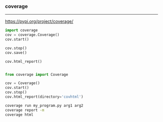 ### coverage
---
https://pypi.org/project/coverage/

```py
import coverage
cov = coverage.Coverage()
cov.start()

cov.stop()
cov.save()

cov.html_report()


from coverage import Coverage

cov = Coverage()
cov.start()
cov.stop()
cov.html_report(directory='covhtml')
```

```sh
coverage run my_program.py arg1 arg2
coverage report -m
coverage html
```

```
```


